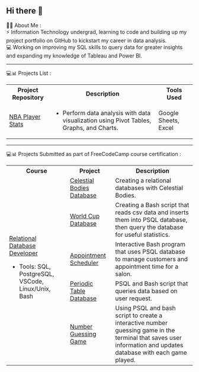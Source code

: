 ## Hi there 👋

👩‍💻 About Me : <br>
⚡ Information Technology undergrad, learning to code and building up my project portfolio on GitHub to kickstart my career in data analysis. <br>
💻 Working on improving my SQL skills to query data for greater insights and expanding my knowledge of Tableau and Power BI. <br>

-----
💻📊 Projects List :
<table>
  <tr>
    <th>Project Repository</th>
    <th>Description</th>
    <th>Tools Used</th>
  </tr>
  
  <tr>
    <td><a href="https://github.com/jhao13/NBA-Player-Stats-Analysis">NBA Player Stats</a></td>
    <td><ul>
          <li>
            Perform data analysis with data visualization using Pivot Tables, Graphs, and Charts.
          </li>
        </ul>
    </td>
    <td>Google Sheets, Excel</td>
  </tr>
  <tr>
    
</table>

-----

💻📊 Projects Submitted as part of FreeCodeCamp course certification :
<table>
  <tr>
    <th>Course</th>
    <th>Project</th>
    <th>Description</th>
  </tr>
  <tr>
    <td rowspan="5"><a href="https://www.freecodecamp.org/learn/relational-database/">Relational Database Developer</a> <br> 
      <ul> 
        <li>Tools: SQL, PostgreSQL, VSCode, Linux/Unix, Bash</li>
      </ul>
    </td>
    <td><a href="https://github.com/jhao13/FCC-Celestial-Bodies-Database-Project">Celestial Bodies Database</a></td>
    <td>Creating a relational databases with Celestial Bodies.</td>
  </tr>
  <tr>
    <td><a href="https://github.com/jhao13/FCC-Worldcup-Database-Project">World Cup Database</a></td>
    <td>Creating a Bash script that reads csv data and inserts them into PSQL database, then query the database for useful statistics.</td>
  </tr>
    <tr>
    <td><a href="https://github.com/jhao13/FCC-Salon-Appointment-Scheduler-Project">Appointment Scheduler</a></td>
    <td>Interactive Bash program that uses PSQL database to manage customers and appointment time for a salon.</td>
  </tr>
    <tr>
    <td><a href="https://github.com/jhao13/FCC-Periodic-Table-Database-Project">Periodic Table Database</a></td>
    <td>PSQL and Bash script that queries data based on user request.</td>
  </tr>
    <tr>
    <td><a href="https://github.com/jhao13/FCC-Number-Guessing-Game-Project">Number Guessing Game</a></td>
    <td>Using PSQL and bash script to create a interactive number guessing game in the terminal that saves user information and updates database with each game played.</td>
  </tr>
</table>


<!--
**jhao13/jhao13** is a ✨ _special_ ✨ repository because its `README.md` (this file) appears on your GitHub profile.

Here are some ideas to get you started:

- 🔭 I’m currently working on ...
- 🌱 I’m currently learning ...
- 👯 I’m looking to collaborate on ...
- 🤔 I’m looking for help with ...
- 💬 Ask me about ...
- 📫 How to reach me: ...
- 😄 Pronouns: ...
- ⚡ Fun fact: ...
-->
